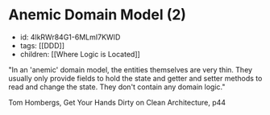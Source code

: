 # Anemic Domain Model (2)
* id: 4lkRWr84G1-6MLmI7KWID
* tags: [[DDD]]
* children: [[Where Logic is Located]]

"In an 'anemic' domain model, the entities themselves are very thin. They usually only provide fields to hold the state and getter and setter methods to read and change the state. They don't contain any domain logic."

Tom Hombergs, Get Your Hands Dirty on Clean Architecture, p44